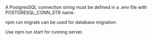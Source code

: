 A PostgresSQL connection string must be defined in a .env file with POSTGRESQL_CONN_STR name.

npm run migrate can be used for database migration.

Use npm run start for running server.